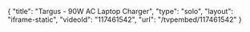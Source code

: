 {
    "title": "Targus - 90W AC Laptop Charger",
    "type": "solo",
    "layout": "iframe-static",
    "videoId": "117461542",
    "url": "\/tvpembed\/117461542"
}